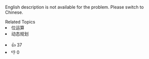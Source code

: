 <p>English description is not available for the problem. Please switch to Chinese.</p>
<div><div>Related Topics</div><div><li>位运算</li><li>动态规划</li></div></div><br><div><li>👍 37</li><li>👎 0</li></div>